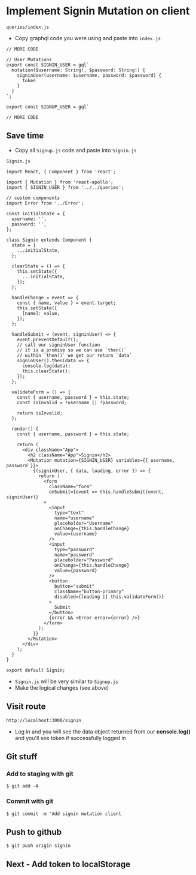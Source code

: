 # Implement Signin Mutation on client
`queries/index.js`

* Copy graphql code you were using and paste into `index.js`

```
// MORE CODE

// User Mutations
export const SIGNIN_USER = gql`
  mutation($username: String!, $password: String!) {
    signinUser(username: $username, password: $password) {
      token
    }
  }
`;

export const SIGNUP_USER = gql`

// MORE CODE
```

## Save time
* Copy all `Signup.js` code and paste into `Signin.js`

`Signin.js`

```
import React, { Component } from 'react';

import { Mutation } from 'react-apollo';
import { SIGNIN_USER } from '../../queries';

// custom components
import Error from '../Error';

const initialState = {
  username: '',
  password: '',
};

class Signin extends Component {
  state = {
    ...initialState,
  };

  clearState = () => {
    this.setState({
      ...initialState,
    });
  };

  handleChange = event => {
    const { name, value } = event.target;
    this.setState({
      [name]: value,
    });
  };

  handleSubmit = (event, signinUser) => {
    event.preventDefault();
    // call our signinUser function
    // it is a promise so we can use `then()`
    // within `then()` we get our return `data`
    signinUser().then(data => {
      console.log(data);
      this.clearState();
    });
  };

  validateForm = () => {
    const { username, password } = this.state;
    const isInvalid = !username || !password;

    return isInvalid;
  };

  render() {
    const { username, password } = this.state;

    return (
      <div className="App">
        <h2 className="App">Signin</h2>
        <Mutation mutation={SIGNIN_USER} variables={{ username, password }}>
          {(signinUser, { data, loading, error }) => {
            return (
              <form
                className="form"
                onSubmit={event => this.handleSubmit(event, signinUser)}
              >
                <input
                  type="text"
                  name="username"
                  placeholder="Username"
                  onChange={this.handleChange}
                  value={username}
                />
                <input
                  type="password"
                  name="password"
                  placeholder="Password"
                  onChange={this.handleChange}
                  value={password}
                />
                <button
                  button="submit"
                  className="button-primary"
                  disabled={loading || this.validateForm()}
                >
                  Submit
                </button>
                {error && <Error error={error} />}
              </form>
            );
          }}
        </Mutation>
      </div>
    );
  }
}

export default Signin;
```

* `Signin.js` will be very similar to `Signup.js`
* Make the logical changes (see above)

## Visit route
`http://localhost:3000/signin`

* Log in and you will see the data object returned from our **console.log()** and you'll see token if successfully logged in

## Git stuff

### Add to staging with git
`$ git add -A`

### Commit with git
`$ git commit -m 'Add signin mutation client`

## Push to github
`$ git push origin signin`

## Next - Add token to localStorage




